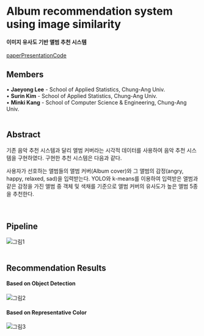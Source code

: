 # Album recommendation system using image similarity

**이미지 유사도 기반 앨범 추천 시스템**
<br/>
<br/>
[paper]()[Presentation]()[Code]()

## Members

• **Jaeyong Lee** - School of Applied Statistics, Chung-Ang Univ.   
• **Surin Kim** - School of Applied Statistics, Chung-Ang Univ.   
• **Minki Kang** - School of Computer Science & Engineering, Chung-Ang Univ. 
<br/>
<br/>


## Abstract

기존 음악 추천 시스템과 달리 앨범 커버라는 시각적 데이터를 사용하여 음악 추천 시스템을 구현하였다. 구현한 추천 시스템은 다음과 같다.  

사용자가 선호하는 앨범들의 앨범 커버(Album cover)와 그 앨범의 감정(angry, happy, relaxed, sad)을 입력받는다. YOLO와 k-means를 이용하여 입력받은 앨범과 같은 감정을 가진 앨범 중 객체 및 색채를 기준으로 앨범 커버의 유사도가 높은 앨범 5종을 추천한다.  
<br/>
<br/>


## Pipeline

![그림1](https://user-images.githubusercontent.com/63530964/150704785-c766eb05-5d63-42a8-8f77-41bb4c37e3f3.png)
<br/>
<br/>


## Recommendation Results

#### Based on Object Detection
![그림2](https://user-images.githubusercontent.com/63530964/150704854-23e513ce-89f2-4207-b1f7-45e0f05bdfc2.png)
<br/>

#### Based on Representative Color
![그림3](https://user-images.githubusercontent.com/63530964/150704855-0de13475-2875-4cce-826b-16278367d4ac.png)
